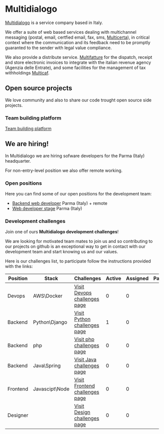 # Multidialogo

[Multidialogo](https://www.multidialogo.it) is a service company based in Italy.

We offer a suite of web based services dealing with multichannel messaging (postal, email, certfied email, fax, sms, [Multicerta](https://www.multicerta.it)), in critical context where the communication and its feedback need to be promptly guaranted to the sender with legal value compliance.

We also provide a distribute service. [Multifatture](https://www.multifatture.it) for the dispatch, receipt and store electronic invoices to integrate with the italian revenue agency (Agenzia delle Entrate), and some facilities for the management of tax withholdings [Multicaf](https://www.multicaf.it).

## Open source projects
We love community and also to share our code trought open source side projects.

### Team building platform

[Team building platform](https://github.com/Multidialogo/teambuilding-app)

## We are hiring!
In Multidialogo we are hiring sofware developers for the Parma (Italy) headquarter.

For non-entry-level position we also offer remote working.

### Open positions 
Here you can find some of our open positions for the development team:

- [Backend web developer](https://multidialogo.breezy.hr/p/ad020106a18a01-backend-web-developer) Parma (Italy) + remote
- [Web developer stage](https://multidialogo.breezy.hr/p/ae20e176bf1e01-web-developer-stage) Parma (Italy)

### Development challenges
Join one of ours **Multidialogo development challenges**!

We are looking for motivated team mates to join us and so contributing to our projects on github is an exceptional way to get in contact with our development team and start knowing us and our values.

Here is our challenges list, to participate follow the instructions provided with the links:

| Position | Stack           | Challenges                                                                                   | Active | Assigned | Past |
|----------|-----------------|----------------------------------------------------------------------------------------------|--------|----------|------|
| Devops   | AWS\Docker      | [Visit Devops challenges page]( https://multidialogo.github.io/challenges/devops)            | 0      |0         |      |
| Backend  | Python\Django   | [Visit Python challenges page](https://multidialogo.github.io/challenges/backend-python-dev) | 1      |0         |      |
| Backend  | php             | [Visit php challenges page]( https://multidialogo.github.io/challenges/backend-php-dev)      | 0      |0         |      |
| Backend  | Java\Spring     | [Visit Java challenges page]( https://multidialogo.github.io/challenges/backend-java-dev)    | 0      |0         |      |
| Frontend | Javascipt\Node  | [Visit Frontend challenges page]( https://multidialogo.github.io/challenges/frontend-dev)    | 0      |0         |      |
| Designer |                 | [Visit Design challenges page]( https://multidialogo.github.io/challenges/designer)          | 0      |0         |      |

